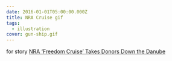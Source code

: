 ```yaml
---
date: 2016-01-01T05:00:00.000Z
title: NRA Cruise gif
tags:
  - illustration
cover: gun-ship.gif
---
```

for story [NRA ‘Freedom Cruise’ Takes Donors Down the Danube](https://www.bloomberg.com/news/articles/2016-04-06/nra-freedom-cruise-takes-donors-down-the-danube)